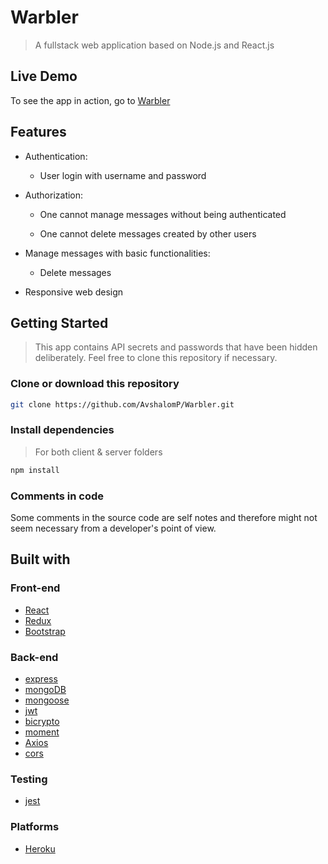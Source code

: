 # Warbler

> A fullstack web application based on Node.js and React.js 

## Live Demo

To see the app in action, go to [Warbler](https://warbler-client-ap.herokuapp.com)

## Features

* Authentication:
  
  * User login with username and password

* Authorization:

  * One cannot manage messages without being authenticated

  * One cannot delete messages created by other users

* Manage messages with basic functionalities:

  * Delete messages  

* Responsive web design

 
## Getting Started

> This app contains API secrets and passwords that have been hidden deliberately. Feel free to clone this repository if necessary.

### Clone or download this repository

```sh
git clone https://github.com/AvshalomP/Warbler.git
```

### Install dependencies

> For both client & server folders

```sh
npm install
```

### Comments in code

Some comments in the source code are self notes and therefore might not seem necessary from a developer's point of view.

## Built with

### Front-end

* [React](https://reactjs.org)
* [Redux](https://redux.js.org)
* [Bootstrap](https://getbootstrap.com/docs/4.1/)

### Back-end

* [express](https://expressjs.com/)
* [mongoDB](https://www.mongodb.com/)
* [mongoose](http://mongoosejs.com/)
* [jwt](https://jwt.io)
* [bicrypto](https://www.npmjs.com/package/bcrypt)
* [moment](https://momentjs.com/)
* [Axios](https://github.com/axios/axios)
* [cors](https://www.npmjs.com/package/cors)

### Testing

* [jest](https://jestjs.io)


### Platforms

* [Heroku](https://www.heroku.com/)

